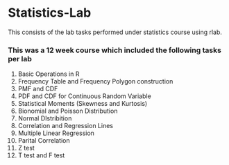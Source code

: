 # Statistics-Lab
This consists of the lab tasks performed under statistics course using rlab.

### This was a 12 week course which included the following tasks per lab
1. Basic Operations in R
2. Frequency Table and Frequency Polygon construction
3. PMF and CDF
4. PDF and CDF for Continuous Random Variable
5. Statistical Moments (Skewness and Kurtosis)
6. Bionomial and Poisson Distribution
7. Normal DIstribition
8. Correlation and Regression Lines
9. Multiple Linear Regression
10. Parital Correlation
11. Z test
12. T test and F test
